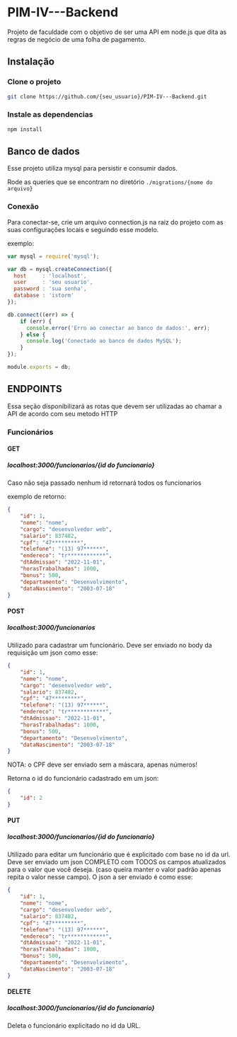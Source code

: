 # PIM-IV---Backend
Projeto de faculdade com o objetivo de ser uma API em node.js que dita as regras de negócio de uma folha de pagamento.

## Instalação

### Clone o projeto
```sh
git clone https://github.com/{seu_usuario}/PIM-IV---Backend.git
```
### Instale as dependencias
```sh
npm install
```

## Banco de dados
Esse projeto utiliza mysql para persistir e consumir dados.

Rode as queries que se encontram no diretório `./migrations/{nome do arquivo}`

### Conexão
Para conectar-se, crie um arquivo connection.js na raiz do projeto com as suas configurações locais e seguindo esse modelo.

exemplo:

```javascript
var mysql = require('mysql');

var db = mysql.createConnection({
  host     : 'localhost',
  user     : 'seu usuario',
  password : 'sua senha',
  database : 'istorm'
});

db.connect((err) => {
    if (err) {
      console.error('Erro ao conectar ao banco de dados:', err);
    } else {
      console.log('Conectado ao banco de dados MySQL');
    }
});

module.exports = db;
```

## ENDPOINTS
Essa seção disponibilizará as rotas que devem ser utilizadas ao chamar a API de acordo com seu metodo HTTP

### Funcionários
#### GET
##### localhost:3000/funcionarios/{id do funcionario}
Caso não seja passado nenhum id retornará todos os funcionarios

exemplo de retorno:
```json
{
    "id": 1,
    "nome": "nome",
    "cargo": "desenvolvedor web",
    "salario": 837482,
    "cpf": "47*********",
    "telefone": "(13) 97******",
    "endereco": "tr************",
    "dtAdmissao": "2022-11-01",
    "horasTrabalhadas": 1000,
    "bonus": 500,
    "departamento": "Desenvolvimento",
    "dataNascimento": "2003-07-18"
}
```

#### POST
##### localhost:3000/funcionarios
Utilizado para cadastrar um funcionário. Deve ser enviado no body da requisição um json como esse:
```json
{
    "id": 1,
    "nome": "nome",
    "cargo": "desenvolvedor web",
    "salario": 837482,
    "cpf": "47*********",
    "telefone": "(13) 97******",
    "endereco": "tr************",
    "dtAdmissao": "2022-11-01",
    "horasTrabalhadas": 1000,
    "bonus": 500,
    "departamento": "Desenvolvimento",
    "dataNascimento": "2003-07-18"
}
```
NOTA: o CPF deve ser enviado sem a máscara, apenas números!

Retorna o id do funcionário cadastrado em um json:
```json
{
    "id": 2
}
```

#### PUT
##### localhost:3000/funcionarios/{id do funcionario}
Utilizado para editar um funcionário que é explicitado com base no id da url. Deve ser enviado um json COMPLETO com TODOS os campos atualizados para o valor que você deseja. (caso queira manter o valor padrão apenas repita o valor nesse campo).
O json a ser enviado é como esse:
```json
{
    "id": 1,
    "nome": "nome",
    "cargo": "desenvolvedor web",
    "salario": 837482,
    "cpf": "47*********",
    "telefone": "(13) 97******",
    "endereco": "tr************",
    "dtAdmissao": "2022-11-01",
    "horasTrabalhadas": 1000,
    "bonus": 500,
    "departamento": "Desenvolvimento",
    "dataNascimento": "2003-07-18"
}
```
#### DELETE
##### localhost:3000/funcionarios/{id do funcionario}
Deleta o funcionário explicitado no id da URL.